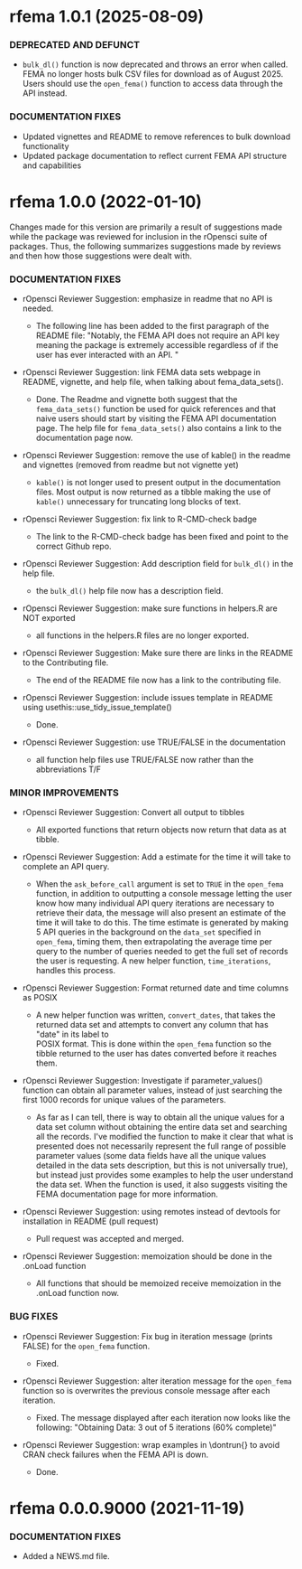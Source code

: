 
rfema 1.0.1 (2025-08-09)
=========================

### DEPRECATED AND DEFUNCT

* `bulk_dl()` function is now deprecated and throws an error when called. FEMA no longer hosts bulk CSV files for download as of August 2025. Users should use the `open_fema()` function to access data through the API instead.

### DOCUMENTATION FIXES

* Updated vignettes and README to remove references to bulk download functionality
* Updated package documentation to reflect current FEMA API structure and capabilities

rfema 1.0.0 (2022-01-10)
=========================
Changes made for this version are primarily a result of suggestions made while 
the package was reviewed for inclusion in the rOpensci suite of packages. Thus, 
the following summarizes suggestions made by reviews and then how those 
suggestions were dealt with.

### DOCUMENTATION FIXES

* rOpensci Reviewer Suggestion: emphasize in readme that no API is needed.
    - The following line has been added to the first paragraph of the README 
    file: "Notably, the FEMA API does not require an API key meaning the package
    is extremely accessible regardless of if the user has ever interacted with 
    an API. "
    
* rOpensci Reviewer Suggestion: link FEMA data sets webpage in README, vignette, and help file, when talking about fema_data_sets().
  - Done. The Readme and vignette both suggest that the `fema_data_sets()` function be used for quick references and that naive users should start by visiting the FEMA API documentation page. The help file for `fema_data_sets()` also contains a link to the documentation page now. 
 
* rOpensci Reviewer Suggestion: remove the use of kable() in the readme and 
vignettes (removed from readme but not vignette yet)
  - `kable()` is not longer used to present output in the documentation files. 
  Most output is now returned as a tibble making the use of `kable()` unnecessary
  for truncating long blocks of text.

* rOpensci Reviewer Suggestion: fix link to R-CMD-check badge
  - The link to the R-CMD-check badge has been fixed and point to the correct 
  Github repo.
  
* rOpensci Reviewer Suggestion: Add description field for `bulk_dl()` in the help file.
    - the `bulk_dl()` help file now has a description field.

* rOpensci Reviewer Suggestion: make sure functions in helpers.R are NOT exported
  - all functions in the helpers.R files are no longer exported. 

* rOpensci Reviewer Suggestion: Make sure there are links in the README to the Contributing file. 
  - The end of the README file now has a link to the contributing file. 

* rOpensci Reviewer Suggestion: include issues template in README using usethis::use_tidy_issue_template()
  - Done.

* rOpensci Reviewer Suggestion: use TRUE/FALSE in the documentation
  - all function help files use TRUE/FALSE now rather than the abbreviations T/F


### MINOR IMPROVEMENTS

* rOpensci Reviewer Suggestion: Convert all output to tibbles
  - All exported functions that return objects now return that data as at tibble. 

* rOpensci Reviewer Suggestion: Add a estimate for the time it will take to 
complete an API query.
  - When  the `ask_before_call` argument is set to `TRUE` in the `open_fema` 
  function, in addition to outputting a console message letting the user know how
  many individual API query iterations are necessary to retrieve their data, the 
  message will also present an estimate of the time it will take to do this. The 
  time estimate is generated by making 5 API queries in the background on the 
  `data_set` specified in `open_fema`, timing them, then extrapolating the 
  average time per query to the number of queries needed to get the full set of 
  records the user is requesting. A new helper function, `time_iterations`, 
  handles this process. 

* rOpensci Reviewer Suggestion: Format returned date and time columns as POSIX 
  - A new helper function was written, `convert_dates`, that takes the returned 
  data set and attempts to convert any column that has "date" in its label to  
  POSIX format. This is done within the `open_fema` function so the tibble 
  returned to the user has dates converted before it reaches them.
    
* rOpensci Reviewer Suggestion: Investigate if parameter_values() function can 
obtain all parameter values, instead of just searching the first 1000 records 
for unique values of the parameters.
  - As far as I can tell, there is  way to obtain all the unique
  values for a data set column without obtaining the entire data set and 
  searching all the records. I've modified the function to make it clear that
  what is presented does not necessarily represent the full range of possible parameter 
  values (some data fields have all the unique values detailed in the data sets description, 
  but this is not universally true), but instead just provides some examples to help the user understand 
  the data set. When the function is used, it also suggests visiting the FEMA documentation page 
  for more information.

* rOpensci Reviewer Suggestion: using remotes instead of devtools for installation in README (pull request)
  - Pull request was accepted and merged.

* rOpensci Reviewer Suggestion: memoization should be done in the  .onLoad function
  - All functions that should be memoized receive memoization in the 
  .onLoad function now.

### BUG FIXES 

* rOpensci Reviewer Suggestion: Fix bug in iteration message (prints FALSE) for 
the `open_fema` function.
  - Fixed.

* rOpensci Reviewer Suggestion: alter iteration message for the `open_fema` function so
is overwrites the previous console message after each iteration.
   - Fixed. The message displayed after each iteration now looks like the 
   following: "Obtaining Data: 3 out of 5 iterations (60% complete)"
    
* rOpensci Reviewer Suggestion:  wrap examples in \dontrun{} to avoid CRAN check
failures when the FEMA API is down.
  - Done.


rfema 0.0.0.9000 (2021-11-19)
=========================

### DOCUMENTATION FIXES
* Added a NEWS.md file. 

<!-- ### NEW FEATURES -->

<!--   * New function added `do_things()` to do things (#5) -->

<!-- ### MINOR IMPROVEMENTS -->

 
<!--   * Improved documentation for `things()` (#4) -->

<!-- ### BUG FIXES -->

  
<!--   * Fix parsing bug in `stuff()` (#3) -->

<!-- ### DEPRECATED AND DEFUNCT -->

<!--   * `hello_world()` now deprecated and will be removed in a -->
<!--      future version, use `hello_mars()` -->

<!-- ### DOCUMENTATION FIXES -->

<!--   * Adding a NEWS.md file -->

<!-- ### (a special: any heading grouping a large number of changes under one thing) -->

<!--     * blablabla. -->

